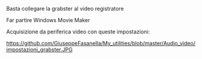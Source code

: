 Basta collegare la grabster al video registratore

Far partire Windows Movie Maker

Acquisizione da periferica video con queste impostazioni:

https://github.com/GiuseppeFasanella/My_utilities/blob/master/Audio_video/impostazioni_grabster.JPG
